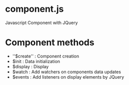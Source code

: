 # component.js
Javascript Component with JQuery

# Component methods

- ''$create'' : Component creation
- $init : Data initialization
- $display : Display
- $watch : Add watchers on components data updates
- $events : Add listeners on display elements by JQuery

# 
